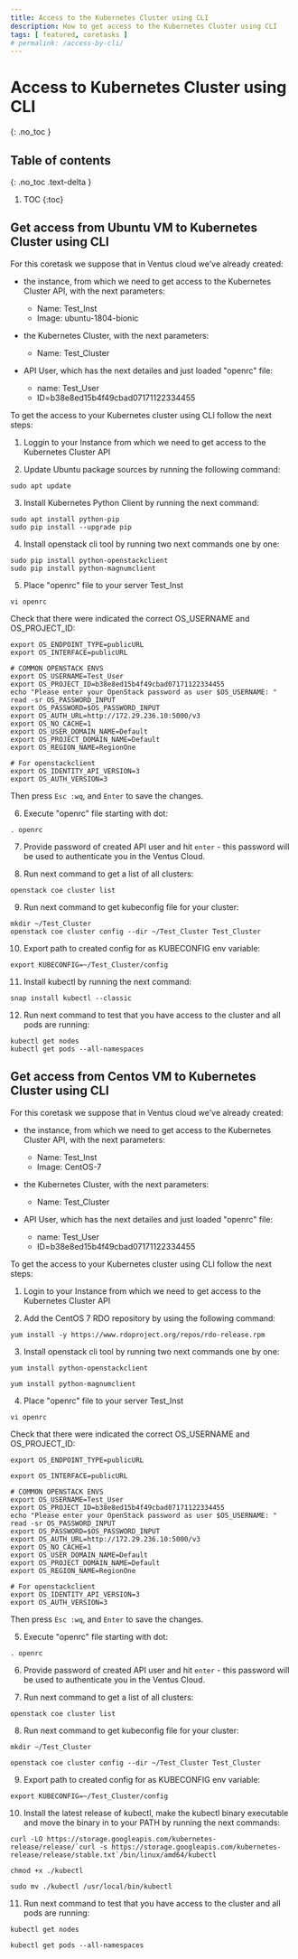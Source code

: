 ```yaml
---
title: Access to the Kubernetes Cluster using CLI
description: How to get access to the Kubernetes Cluster using CLI 
tags: [ featured, coretasks ]
# permalink: /access-by-cli/
---
```

# Access to Kubernetes Cluster using CLI
{: .no_toc }

## Table of contents
{: .no_toc .text-delta }

1. TOC
{:toc}

## Get access from Ubuntu VM to Kubernetes Cluster using CLI

For this coretask we suppose that in Ventus cloud we've already created:
- the instance, from which we need to get access to the Kubernetes Cluster API, with the next parameters:
    * Name: Test_Inst
    * Image: ubuntu-1804-bionic
   
- the Kubernetes Cluster, with the next parameters:
    * Name: Test_Cluster

- API User, which has the next detailes and just loaded "openrc" file:
    * name: Test_User
    * ID=b38e8ed15b4f49cbad07171122334455

To get the access to your Kubernetes cluster using CLI follow the next steps:

1) Loggin to your Instance from which we need to get access to the Kubernetes Cluster API

2) Update Ubuntu package sources by running the following command:

```
sudo apt update
```

3) Install Kubernetes Python Client by running the next command:

```
sudo apt install python-pip
sudo pip install --upgrade pip
```

4) Install openstack cli tool by running two next commands one by one: 

```
sudo pip install python-openstackclient
sudo pip install python-magnumclient
```

5) Place "openrc" file to your server Test_Inst 

```
vi openrc
```

Сheck that there were indicated the correct OS_USERNAME and  OS_PROJECT_ID:

```
export OS_ENDPOINT_TYPE=publicURL
export OS_INTERFACE=publicURL

# COMMON OPENSTACK ENVS
export OS_USERNAME=Test_User
export OS_PROJECT_ID=b38e8ed15b4f49cbad07171122334455
echo "Please enter your OpenStack password as user $OS_USERNAME: "
read -sr OS_PASSWORD_INPUT
export OS_PASSWORD=$OS_PASSWORD_INPUT
export OS_AUTH_URL=http://172.29.236.10:5000/v3
export OS_NO_CACHE=1
export OS_USER_DOMAIN_NAME=Default
export OS_PROJECT_DOMAIN_NAME=Default
export OS_REGION_NAME=RegionOne

# For openstackclient
export OS_IDENTITY_API_VERSION=3
export OS_AUTH_VERSION=3
```
Then press `Esc :wq`, and `Enter` to save the changes.

6) Execute "openrc" file starting with dot:

```
. openrc
```

7) Provide password of created API user and hit `enter` - this password will be used to authenticate you in the Ventus Cloud.

8) Run next command to get a list of all clusters:

```
openstack coe cluster list
```

9) Run next command to get kubeconfig file for your cluster:

```
mkdir ~/Test_Cluster
openstack coe cluster config --dir ~/Test_Cluster Test_Cluster
```

10) Export path to created config for as KUBECONFIG env variable:

```
export KUBECONFIG=~/Test_Cluster/config
```

11) Install kubectl by running the next command:

```
snap install kubectl --classic
```

12) Run next command to test that you have access to the cluster and all pods are running:

```
kubectl get nodes
kubectl get pods --all-namespaces
```

## Get access from Centos VM to Kubernetes Cluster using CLI

For this coretask we suppose that in Ventus cloud we've already created:
- the instance, from which we need to get access to the Kubernetes Cluster API, with the next parameters:
    * Name: Test_Inst
    * Image: CentOS-7
   
- the Kubernetes Cluster, with the next parameters:
    * Name: Test_Cluster

- API User, which has the next detailes and just loaded "openrc" file:
    * name: Test_User
    * ID=b38e8ed15b4f49cbad07171122334455

To get the access to your Kubernetes cluster using CLI follow the next steps:

1) Login to your Instance from which we need to get access to the Kubernetes Cluster API

2) Add the CentOS 7 RDO repository by using the following command:

```
yum install -y https://www.rdoproject.org/repos/rdo-release.rpm
```

3) Install openstack cli tool by running two next commands one by one: 

```
yum install python-openstackclient

yum install python-magnumclient
```

4) Place "openrc" file to your server Test_Inst 

```
vi openrc
```

Сheck that there were indicated the correct OS_USERNAME and  OS_PROJECT_ID:

```
export OS_ENDPOINT_TYPE=publicURL

export OS_INTERFACE=publicURL

# COMMON OPENSTACK ENVS
export OS_USERNAME=Test_User
export OS_PROJECT_ID=b38e8ed15b4f49cbad07171122334455
echo "Please enter your OpenStack password as user $OS_USERNAME: "
read -sr OS_PASSWORD_INPUT
export OS_PASSWORD=$OS_PASSWORD_INPUT
export OS_AUTH_URL=http://172.29.236.10:5000/v3
export OS_NO_CACHE=1
export OS_USER_DOMAIN_NAME=Default
export OS_PROJECT_DOMAIN_NAME=Default
export OS_REGION_NAME=RegionOne

# For openstackclient
export OS_IDENTITY_API_VERSION=3
export OS_AUTH_VERSION=3
```
Then press `Esc :wq`, and `Enter` to save the changes.

5) Execute "openrc" file starting with dot:

```
. openrc
```

6) Provide password of created API user and hit `enter` - this password will be used to authenticate you in the Ventus Cloud.

7) Run next command to get a list of all clusters:

```
openstack coe cluster list
```

8) Run next command to get kubeconfig file for your cluster:

```
mkdir ~/Test_Cluster

openstack coe cluster config --dir ~/Test_Cluster Test_Cluster
```

9) Export path to created config for as KUBECONFIG env variable:

```
export KUBECONFIG=~/Test_Cluster/config
```

10) Install the latest release of  kubectl, make the kubectl binary executable and move the binary in to your PATH by running the next commands:

```
curl -LO https://storage.googleapis.com/kubernetes-release/release/`curl -s https://storage.googleapis.com/kubernetes-release/release/stable.txt`/bin/linux/amd64/kubectl

chmod +x ./kubectl

sudo mv ./kubectl /usr/local/bin/kubectl
```

11) Run next command to test that you have access to the cluster and all pods are running:

```
kubectl get nodes

kubectl get pods --all-namespaces
```















